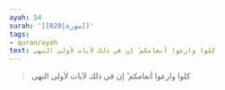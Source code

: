 ```yaml
---
ayah: 54
surah: '[[020|سورة]]'
tags:
- quran/ayah
text: كلوا وارعوا أنعامكم ۗ إن في ذلك لآيات لأولي النهى
---
```

> كلوا وارعوا أنعامكم ۗ إن في ذلك لآيات لأولي النهى
